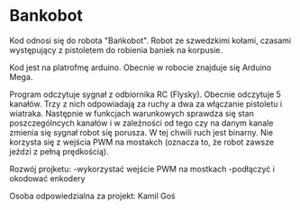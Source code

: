 # Bankobot

Kod odnosi się do robota "Bańkobot". Robot ze szwedzkimi kołami, czasami występujący z pistoletem do robienia baniek na korpusie. 

Kod jest na platrofmę arduino. Obecnie w robocie znajduje się Arduino Mega. 

Program odczytuje sygnał z odbiornika RC (Flysky). Obecnie odczytuje 5 kanałów. Trzy z nich odpowiadają za ruchy a dwa 
za włączanie pistoletu i wiatraka. Następnie w funkcjach warunkowych sprawdza się stan poszczególncych kanałów i w zależności od tego
czy na danym kanale zmienia się sygnał robot się porusza. W tej chwili ruch jest binarny. Nie korzysta się z wejścia PWM na mostakch
(oznacza to, że robot zawsze jeździ z pełną prędkością). 

Rozwój projketu: 
-wykorzystać wejście PWM na mostkach
-podłączyć i okodować enkodery
 

Osoba odpowiedzialna za projekt:
Kamil Goś 
